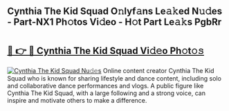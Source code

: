## Cynthia The Kid Squad O𝚗lyf𝚊ns Le𝚊𝚔ed N𝚞𝚍es - Part-NX1 Ph𝚘tos Vi𝚍eo - H𝚘t Part Le𝚊𝚔s PgbRr

# <h2><a href="http://hf34xd.feru.top/?c=Cynthia+The+Kid+Squad">🔗 👉 🔴 Cynthia The Kid Squad Vi𝚍𝚎o Ph𝚘t𝚘𝚜</a></h2>

[![Cynthia The Kid Squad Nu𝚍𝚎s](https://i.imgur.com/0TWrTi3.gif)](http://hf34xd.feru.top/?c=Cynthia+The+Kid+Squad)
Online content creator Cynthia The Kid Squad who is known for sharing lifestyle and dance content, including solo and collaborative dance performances and vlogs. A public figure like Cynthia The Kid Squad, with a large following and a strong voice, can inspire and motivate others to make a difference. 
